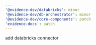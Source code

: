 ```yaml
---
'@evidence-dev/databricks': minor
'@evidence-dev/db-orchestrator': minor
'@evidence-dev/core-components': patch
'evidence-docs': patch
---
```


add databricks connector
